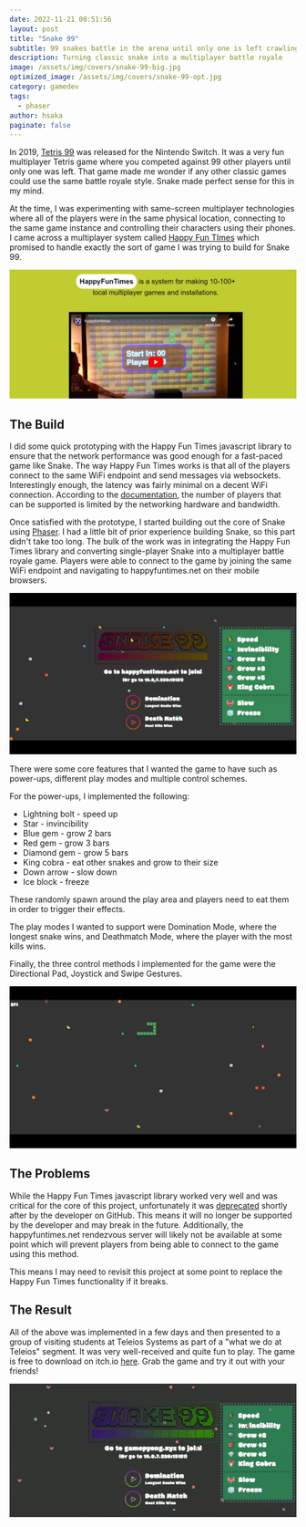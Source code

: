 ```yaml
---
date: 2022-11-21 00:51:56
layout: post
title: "Snake 99"
subtitle: 99 snakes battle in the arena until only one is left crawling
description: Turning classic snake into a multiplayer battle royale
image: /assets/img/covers/snake-99-big.jpg
optimized_image: /assets/img/covers/snake-99-opt.jpg
category: gamedev
tags:
  - phaser
author: hsaka
paginate: false
---
```


In 2019, [Tetris 99](https://tetris.com/topic/tetris-99) was released for the Nintendo Switch. It was a very fun multiplayer Tetris game where you competed against 99 other players until only one was left. That game made me wonder if any other classic games could use the same battle royale style. Snake made perfect sense for this in my mind.

At the time, I was experimenting with same-screen multiplayer technologies where all of the players were in the same physical location, connecting to the same game instance and controlling their characters using their phones. I came across a multiplayer system called [Happy Fun TImes](https://docs.happyfuntimes.net/) which promised to handle exactly the sort of game I was trying to build for Snake 99.

![placeholder](/assets/img/blog%20resources/snake-99/1-hft.jpg "Happy Fun Times")

## The Build

I did some quick prototyping with the Happy Fun Times javascript library to ensure that the network performance was good enough for a fast-paced game like Snake. The way Happy Fun Times works is that all of the players connect to the same WiFi endpoint and send messages via websockets. Interestingly enough, the latency was fairly minimal on a decent WiFi connection. According to the [documentation](https://github.com/greggman/HappyFunTimes#limitations), the number of players that can be supported is limited by the networking hardware and bandwidth.

Once satisfied with the prototype, I started building out the core of Snake using [Phaser](http://phaser.io/). I had a little bit of prior experience building Snake, so this part didn't take too long. The bulk of the work was in integrating the Happy Fun Times library and converting single-player Snake into a multiplayer battle royale game. Players were able to connect to the game by joining the same WiFi endpoint and navigating to happyfuntimes.net on their mobile browsers.

![placeholder](/assets/img/blog%20resources/snake-99/2-menu.jpg "Title Screen")

There were some core features that I wanted the game to have such as power-ups, different play modes and multiple control schemes.

For the power-ups, I implemented the following:
* Lightning bolt - speed up
* Star - invincibility
* Blue gem - grow 2 bars
* Red gem - grow 3 bars
* Diamond gem - grow 5 bars
* King cobra - eat other snakes and grow to their size
* Down arrow - slow down
* Ice block - freeze

These randomly spawn around the play area and players need to eat them in order to trigger their effects.

The play modes I wanted to support were Domination Mode, where the longest snake wins, and Deathmatch Mode, where the player with the most kills wins.

Finally, the three control methods I implemented for the game were the Directional Pad, Joystick and Swipe Gestures.

![placeholder](/assets/img/blog%20resources/snake-99/3-play.jpg "Gameplay")

## The Problems

While the Happy Fun Times javascript library worked very well and was critical for the core of this project, unfortunately it was [deprecated](https://github.com/greggman/HappyFunTimes#issues) shortly after by the developer on GitHub. This means it will no longer be supported by the developer and may break in the future. Additionally, the happyfuntimes.net rendezvous server will likely not be available at some point which will prevent players from being able to connect to the game using this method.

This means I may need to revisit this project at some point to replace the Happy Fun Times functionality if it breaks.

## The Result

All of the above was implemented in a few days and then presented to a group of visiting students at Teleios Systems as part of a "what we do at Teleios" segment. It was very well-received and quite fun to play. The game is free to download on itch.io [here](https://hsaka.itch.io/snake-99). Grab the game and try it out with your friends!

![placeholder](/assets/img/blog%20resources/snake-99/4-preview.gif "Animation")
